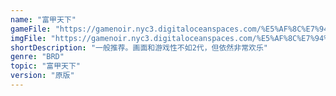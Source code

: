 ```yaml
---
name: "富甲天下"
gameFile: "https://gamenoir.nyc3.digitaloceanspaces.com/%E5%AF%8C%E7%94%B2%E5%A4%A9%E4%B8%8B/mk1.zip"
imgFile: "https://gamenoir.nyc3.digitaloceanspaces.com/%E5%AF%8C%E7%94%B2%E5%A4%A9%E4%B8%8B/original.webp"
shortDescription: "一般推荐。画面和游戏性不如2代，但依然非常欢乐"
genre: "BRD"
topic: "富甲天下"
version: "原版"
---
```

